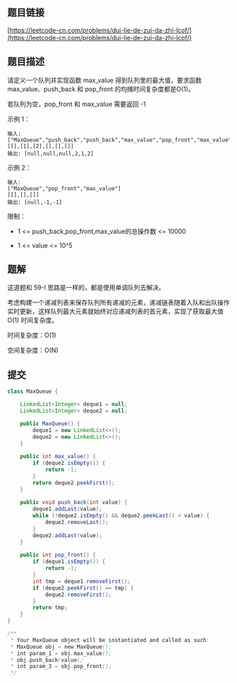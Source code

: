 ## 题目链接

[https://leetcode-cn.com/problems/dui-lie-de-zui-da-zhi-lcof/](https://leetcode-cn.com/problems/dui-lie-de-zui-da-zhi-lcof/)

## 题目描述

请定义一个队列并实现函数 max_value 得到队列里的最大值，要求函数max_value、push_back 和 pop_front 的均摊时间复杂度都是O(1)。

若队列为空，pop_front 和 max_value 需要返回 -1

示例 1：

```
输入: 
["MaxQueue","push_back","push_back","max_value","pop_front","max_value"]
[[],[1],[2],[],[],[]]
输出: [null,null,null,2,1,2]
```

示例 2：

```
输入: 
["MaxQueue","pop_front","max_value"]
[[],[],[]]
输出: [null,-1,-1]
```

限制：

- 1 <= push_back,pop_front,max_value的总操作数 <= 10000

- 1 <= value <= 10^5

## 题解

这道题和 59-I 思路是一样的，都是使用单调队列去解决。

考虑构建一个递减列表来保存队列所有递减的元素，递减链表随着入队和出队操作实时更新，这样队列最大元素就始终对应递减列表的首元素，实现了获取最大值 O(1) 时间复杂度。

时间复杂度：O(1)

空间复杂度：O(N)

## 提交

```java
class MaxQueue {

    LinkedList<Integer> deque1 = null;
    LinkedList<Integer> deque2 = null;

    public MaxQueue() {
        deque1 = new LinkedList<>();
        deque2 = new LinkedList<>();
    }
    
    public int max_value() {
        if (deque2.isEmpty()) {
            return -1;
        }
        return deque2.peekFirst();
    }
    
    public void push_back(int value) {
        deque1.addLast(value);
        while (!deque2.isEmpty() && deque2.peekLast() < value) {
            deque2.removeLast();
        }
        deque2.addLast(value);
    }
    
    public int pop_front() {
        if (deque1.isEmpty()) {
            return -1;
        }
        int tmp = deque1.removeFirst();
        if (deque2.peekFirst() == tmp) {
            deque2.removeFirst();
        }
        return tmp;
    }
}

/**
 * Your MaxQueue object will be instantiated and called as such:
 * MaxQueue obj = new MaxQueue();
 * int param_1 = obj.max_value();
 * obj.push_back(value);
 * int param_3 = obj.pop_front();
 */
```